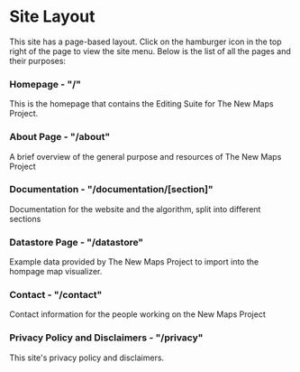 # Site Layout

This site has a page-based layout. Click on the hamburger icon in the top right of the page to view the site menu. Below is the list of all the pages and their purposes:

### Homepage - "/"

This is the homepage that contains the Editing Suite for The New Maps Project.

### About Page - "/about"

A brief overview of the general purpose and resources of The New Maps Project

### Documentation - "/documentation/[section]"

Documentation for the website and the algorithm, split into different sections

### Datastore Page - "/datastore"

Example data provided by The New Maps Project to import into the hompage map visualizer. 

### Contact - "/contact"

Contact information for the people working on the New Maps Project

### Privacy Policy and Disclaimers - "/privacy"

This site's privacy policy and disclaimers.